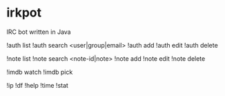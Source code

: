 irkpot
======

IRC bot written in Java

!auth list
!auth search <user|group|email>
!auth add <user> <group> <email>
!auth edit <user> <new-group> <new-email>
!auth delete <user>

!note list
!note search <note-id|note>
!note add <note>
!note edit <note-id> <new-note>
!note delete <note-id>

!imdb watch <id>
!imdb pick

!ip
!df
!help
!time
!stat
